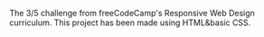 The 3/5 challenge from freeCodeCamp's Responsive Web Design curriculum. This project has been made using HTML&basic CSS.